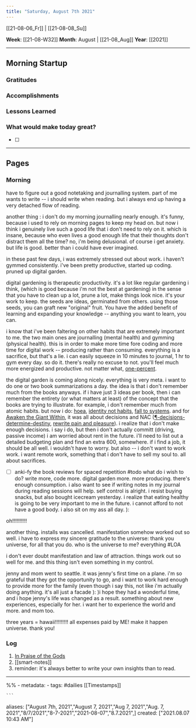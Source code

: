 ```yaml
---
title: "Saturday, August 7th 2021"
---
```

[[21-08-06_Fr]] | [[21-08-08_Su]] 

**Week**: [[21-08-W32]]
**Month**: August | [[21-08_Aug]]
**Year**: [[2021]]

----
## Morning Startup

### Gratitudes

### Accomplishments

### Lessons Learned

### What would make today great?
- [ ]  

----
## Pages
### Morning
have to figure out a good notetaking and journalling system. part of me wants to write -- i should write when reading. but i always end up having a very detached flow of reading. 

another thing : i don't do my morning journalling nearly enough. it's funny, because i used to rely on morning pages to keep my head on. but now i think i genuinely live such a good life that i don't need to rely on it. which is insane, because who even lives a good enough life that their thoughts don't distract them all the time? no, i'm being delusional. of course i get anxiety. but life is good. better than i could have ever imagined. 

in these past few days, i was extremely stressed out about work. i haven't gymmed consistently. i've been pretty productive, started up coding. pruned up digital garden. 

digital gardening is therapeutic productivity. it's a lot like regular gardening i think, (which is good because i'm not the best at gardening) in the sense that you have to clean up a lot, prune a lot, make things look nice. it's your work to keep. the seeds are ideas, germinated from others. using those seeds, you can graft new "original" fruit. You have the added benefit of learning and expanding your knowledge -- anything you want to learn, you can. 

i know that i've been faltering on other habits that are extremely important to me. the two main ones are journalling (mental health) and gymming (physical health). this is in order to make more time fore coding and more time for digital work -- producing rather than consuming. everything is a sacrifice, but that's a lie. i can easily squeeze in 10 minutes to journal, 1 hr to gym every day. so do it. there's really no excuse to not. you'll feel much more energized and productive. not matter what, [one-percent](one-percent.md).

the digital garden is coming along nicely. everything is very meta. i want to do one or two book summarizations a day. the idea is that i don't remember much from the books anyways. if i have just 3 ideas per book, then i can remember the entirety (or what matters at least) of the concept that the books are trying to illustrate. for example, i don't remember much from atomic habits. but now i do: [hoea](hoea.md), [identity not habits](identity-not-habits.md), [fall to systems](¶-fall-to-systems.md). and for [Awaken the Giant Within](books/Σ-awaken-the-giant-within.md), it was all about decisions and NAC ([¶-decisions-determine-destiny](¶-decisions-determine-destiny.md), [rewrite pain and pleasure](neuro-associative-conditioning.md)). i realize that i don't make enough decisions. i say i do, but then i don't actually committ (driving, passive income) i am worried about rent in the future. i'll need to list out a detailed budgeting plan and find an extra 600, somewhere. if i find a job, it should be all well. i wouldn't have to worry. but also -- i don't want to work work. i want remote work, something that i don't have to sell my soul to. all about sacrifices. 
- [ ] anki-fy the book reviews for spaced repetition #todo 
what do i wish to do? write more, code more. digital garden more. more producing. there's enough consumption. i also want to see if writing notes in my journal during reading sessions will help.
self control is alright. i resist buying snacks, but also bought icecream yesterday. i realize that eating healthy is going to be very important to me in the future. i cannot afford to not have a good body. i also sit on my ass all day. ):

oh!!!!!!!!!!

another thing. installs was cancelled. manifestation somehow worked out so well. i have to express my sincere gratitude to the universe: thank you universe, for all that you do. who is the universe to me? everything #LOA

i don't ever doubt manifestation and law of attraction. things work out so well for me. and this thing isn't even something in my control. 

jenny and mom went to seattle. it was jenny's first time on a plane. i'm so grateful that they got the opportunity to go, and i want to work hard enough to provide more for the family (even though i say this, not like i'm actually doing anything. it's all just a facade ): )i hope they had a wonderful time, and i hope jenny's life was changed as a result. something about new experiences, especially for her. i want her to experience the world and more. and mom too.

three years = hawaii!!!!!!!!! all expenses paid by ME! make it happen universe. thank you! 

### Log
1. [In Praise of the Gods](https://simonsarris.substack.com/p/in-praise-of-the-gods)
2. [[smart-notes]]
3. reminder: it's always better to write your own insights than to read.
----
%% - metadata:
	- tags: #dailies [[Timestamps]] 


	```
aliases: ["August 7th, 2021","August 7, 2021","Aug 7, 2021","Aug. 7, 2021","8/7/2021","8-7-2021","2021-08-07","8.7.2021",]
created: ["2021.08.07 10:43 AM"]
```